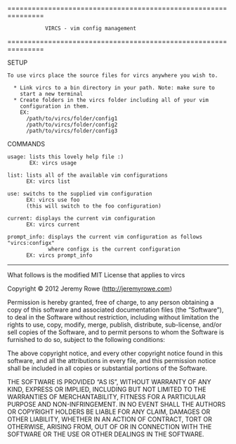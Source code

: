===============================================================

                VIRCS - vim config management

===============================================================

  SETUP

    To use vircs place the source files for vircs anywhere you wish to.

      * Link vircs to a bin directory in your path. Note: make sure to
        start a new terminal
      * Create folders in the vircs folder including all of your vim
        configuration in them.
        EX: 
          /path/to/vircs/folder/config1
          /path/to/vircs/folder/config2
          /path/to/vircs/folder/config3

  COMMANDS

    usage: lists this lovely help file :)
           EX: vircs usage

    list: lists all of the available vim configurations
          EX: vircs list

    use: switchs to the supplied vim configuration
          EX: vircs use foo
          (this will switch to the foo configuration)

    current: displays the current vim configuration
          EX: vircs current

    prompt_info: displays the current vim configuration as follows "vircs:configx"
                 where configx is the current configuration
          EX: vircs prompt_info

--------------------------------------------------

What follows is the modified MIT License that applies to
vircs

Copyright © 2012 Jeremy Rowe (http://jeremyrowe.com)

Permission is hereby granted, free of charge, to any person obtaining a
copy of this software and associated documentation files (the
“Software”), to deal in the Software without restriction, including
without limitation the rights to use, copy, modify, merge, publish,
distribute, sub-license, and/or sell copies of the Software, and to
permit persons to whom the Software is furnished to do so, subject to
the following conditions:

The above copyright notice, and every other copyright notice found in
this software, and all the attributions in every file, and this
permission notice shall be included in all copies or substantial
portions of the Software.

THE SOFTWARE IS PROVIDED “AS IS”, WITHOUT WARRANTY OF ANY KIND, EXPRESS
OR IMPLIED, INCLUDING BUT NOT LIMITED TO THE WARRANTIES OF
MERCHANTABILITY, FITNESS FOR A PARTICULAR PURPOSE AND NON-INFRINGEMENT.
IN NO EVENT SHALL THE AUTHORS OR COPYRIGHT HOLDERS BE LIABLE FOR ANY
CLAIM, DAMAGES OR OTHER LIABILITY, WHETHER IN AN ACTION OF CONTRACT,
TORT OR OTHERWISE, ARISING FROM, OUT OF OR IN CONNECTION WITH THE
SOFTWARE OR THE USE OR OTHER DEALINGS IN THE SOFTWARE.


